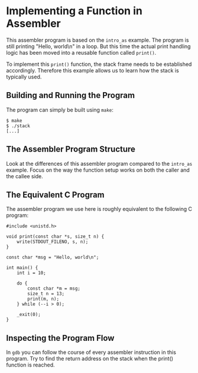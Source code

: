 Implementing a Function in Assembler
====================================

This assembler program is based on the `intro_as` example. The program is
still printing "Hello, world\n" in a loop. But this time the actual print
handling logic has been moved into a reusable function called `print()`.

To implement this `print()` function, the stack frame needs to be established
accordingly. Therefore this example allows us to learn how the stack is
typically used.

Building and Running the Program
--------------------------------

The program can simply be built using `make`:

```
$ make
$ ./stack
[...]
```

The Assembler Program Structure
-------------------------------

Look at the differences of this assembler program compared to the `intro_as`
example. Focus on the way the function setup works on both the caller and the
callee side.

The Equivalent C Program
------------------------

The assembler program we use here is roughly equivalent to the following C
program:

```
#include <unistd.h>

void print(const char *s, size_t n) {
	write(STDOUT_FILENO, s, n);
}

const char *msg = "Hello, world\n";

int main() {
    int i = 10;

    do {
        const char *m = msg;
        size_t n = 13;
        print(m, n);
    } while (--i > 0);

    _exit(0);
}
```

Inspecting the Program Flow
---------------------------

In `gdb` you can follow the course of every assembler instruction in this
program. Try to find the return address on the stack when the print() function
is reached.
